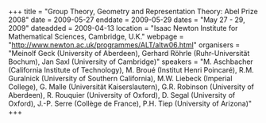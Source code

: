 +++
title = "Group Theory, Geometry and Representation Theory: Abel Prize 2008"
date = 2009-05-27
enddate = 2009-05-29
dates = "May 27 - 29, 2009"
dateadded = 2009-04-13
location = "Isaac Newton Institute for Mathematical Sciences, Cambridge, U.K."
webpage = "http://www.newton.ac.uk/programmes/ALT/altw06.html"
organisers = "Meinolf Geck (University of Aberdeen), Gerhard Röhrle (Ruhr-Universität Bochum), Jan Saxl (University of Cambridge)"
speakers = "M. Aschbacher (California Institute of Technology), M. Broué (Institut Henri Poincaré), R.M. Guralnick (University of Southern California), M.W. Liebeck (Imperial College), G. Malle (Universität Kaiserslautern), G.R. Robinson (University of Aberdeen), R. Rouquier (University of Oxford), D. Segal (University of Oxford), J.-P. Serre (Collège de France), P.H. Tiep (University of Arizona)"
+++
